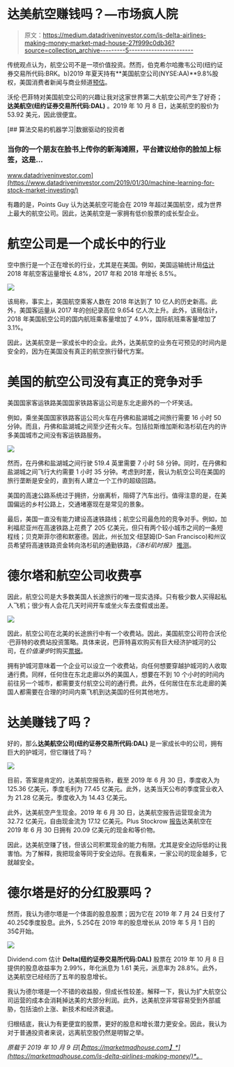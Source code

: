 # 达美航空赚钱吗？—市场疯人院

> 原文：<https://medium.datadriveninvestor.com/is-delta-airlines-making-money-market-mad-house-27f999c0db36?source=collection_archive---------5----------------------->

传统观点认为，航空公司不是一项价值投资。然而，伯克希尔哈撒韦公司(纽约证券交易所代码:BRK。b)2019 年夏天持有**美国航空公司(NYSE:AA)**9.8%股权，美国消费者新闻与商业频道[预估](https://www.cnbc.com/berkshire-hathaway-portfolio/)。

沃伦·巴菲特对美国航空公司的兴趣让我对这家世界第二大航空公司产生了好奇；**达美航空(纽约证券交易所代码:DAL)** 。2019 年 10 月 8 日，达美航空的股价为 53.92 美元，因此很便宜。

[](https://www.datadriveninvestor.com/2019/01/30/machine-learning-for-stock-market-investing/) [## 算法交易的机器学习|数据驱动的投资者

### 当你的一个朋友在脸书上传你的新海滩照，平台建议给你的脸加上标签，这是…

www.datadriveninvestor.com](https://www.datadriveninvestor.com/2019/01/30/machine-learning-for-stock-market-investing/) 

有趣的是，Points Guy 认为达美航空可能会在 2019 年超过美国航空，成为世界上最大的航空公司。因此，达美航空是一家拥有低价股票的成长型企业。

# 航空公司是一个成长中的行业

空中旅行是一个正在增长的行业，尤其是在美国。例如，美国运输统计局[估计](https://www.bts.dot.gov/newsroom/2018-traffic-data-us-airlines-and-foreign-airlines-us-flights)2018 年航空客运量增长 4.8%，2017 年和 2018 年增长 8.5%。

![](img/7cb0de87d71f8b8f3aaaa3101d2441a5.png)

该局称，事实上，美国航空乘客人数在 2018 年达到了 10 亿人的历史新高。此外，美国客运量从 2017 年的创纪录高位 9.654 亿人次上升。此外，该局估计，2018 年美国航空公司的国内航班乘客量增加了 4.9%，国际航班乘客量增加了 3.1%。

因此，达美航空是一家成长中的企业。此外，达美航空的业务在可预见的时间内是安全的，因为在美国没有真正的航空旅行替代方案。

# 美国的航空公司没有真正的竞争对手

美国国家客运铁路美国国家铁路客运公司是东北走廊外的一个坏笑话。

例如，乘坐美国国家铁路客运公司火车在丹佛和盐湖城之间旅行需要 16 小时 50 分钟。而且，丹佛和盐湖城之间至少还有火车。包括拉斯维加斯和洛杉矶在内的许多美国城市之间没有客运铁路服务。

![](img/383db74a64b250f4b44ace1807c1563c.png)

然而，在丹佛和盐湖城之间行驶 519.4 英里需要 7 小时 58 分钟。同时，在丹佛和盐湖城之间飞行大约需要 1 小时 35 分钟。考虑到时差，我认为航空公司在美国的旅行垄断是安全的，直到有人建立一个工作的超级回路。

美国的高速公路系统过于拥挤，分崩离析，阻碍了汽车出行。值得注意的是，在美国偏远的乡村公路上，交通堵塞现在是常见的景象。

最后，美国一直没有能力建设高速铁路线；航空公司最危险的竞争对手。例如，加利福尼亚州在高速铁路上花费了 205 亿美元，但只有两个较小城市之间的一条短程线；贝克斯菲尔德和默塞德。因此，州长加文·纽瑟姆(D-San Francisco)和州议员希望将高速铁路资金转向洛杉矶的通勤铁路，*《洛杉矶时报》* [推测](https://www.latimes.com/california/story/2019-07-28/california-redirects-funds-high-speed-rail-project)。

# 德尔塔和航空公司收费亭

因此，航空公司是大多数美国人长途旅行的唯一现实选择。只有极少数人买得起私人飞机；很少有人会花几天时间开车或坐火车去度假或出差。

![](img/07028647cf8b0bb88a8358ed33b03280.png)

因此，航空公司在北美的长途旅行中有一个收费站。因此，美国航空公司符合沃伦·巴菲特的收费站投资策略。具体来说，巴菲特喜欢购买有巨大经济护城河的公司，在*价值漫步*时购买[票据](https://www.valuewalk.com/2016/03/warren-buffett-investment-process/)。

拥有护城河意味着一个企业可以设立一个收费站，向任何想要穿越护城河的人收取通行费。同样，任何住在东北走廊以外的美国人，想要在不到 10 个小时的时间内前往另一个城市，都需要支付航空公司的通行费。此外，任何居住在东北走廊的美国人都需要在合理的时间内乘飞机到达美国的任何其他地方。

# 达美赚钱了吗？

好的，那么**达美航空公司(纽约证券交易所代码:DAL)** 是一家成长中的公司，拥有巨大的护城河，但它赚钱了吗？

![](img/c171d19ced9634d1db743592494e83fb.png)

目前，答案是肯定的，达美航空报告称，截至 2019 年 6 月 30 日，季度收入为 125.36 亿美元，季度毛利为 77.45 亿美元。此外，达美当天公布的季度营业收入为 21.28 亿美元，季度收入为 14.43 亿美元。

此外，达美航空产生现金。2019 年 6 月 30 日，达美航空报告运营现金流为 32.72 亿美元，自由现金流为 17.12 亿美元。Plus Stockrow [报告](https://stockrow.com/DAL/financials/balance/quarterly)达美航空在 2019 年 6 月 30 日拥有 20.09 亿美元的现金和等价物。

因此，达美航空赚了钱，但该公司积累现金的能力有限。尤其是安全边际低的让我害怕。为了解释，我把现金等同于安全边际。在我看来，一家公司的现金越多，它就越安全。

# 德尔塔是好的分红股票吗？

然而，我认为德尔塔是一个体面的股息股票；因为它在 2019 年 7 月 24 日支付了 40.25₵季度股息。此外，5.25₵在 2019 年的股息增长从 2019 年 5 月 1 日的 35₵开始。

![](img/63d439bf1ab1b2cca377a9ff9ee7f6ed.png)

Dividend.com 估计 **Delta(纽约证券交易所代码:DAL)** 股票在 2019 年 10 月 8 日提供的股息收益率为 2.99%，年化派息为 1.61 美元，派息率为 28.8%。此外，达美航空已经经历了五年的股息增长。

我认为德尔塔是一个不错的收益股，但成长性较差。解释一下，我认为扩大航空公司运营的成本会消耗掉达美的大部分利润。此外，达美航空非常容易受到外部威胁，包括油价上涨、新技术和经济衰退。

归根结底，我认为有更便宜的股票，更好的股息和增长潜力更安全。因此，我认为对于普通投资者来说，远离航空股仍然是明智之举。

*原载于 2019 年 10 月 9 日*[*【https://marketmadhouse.com】*](https://marketmadhouse.com/is-delta-airlines-making-money/)*。*
